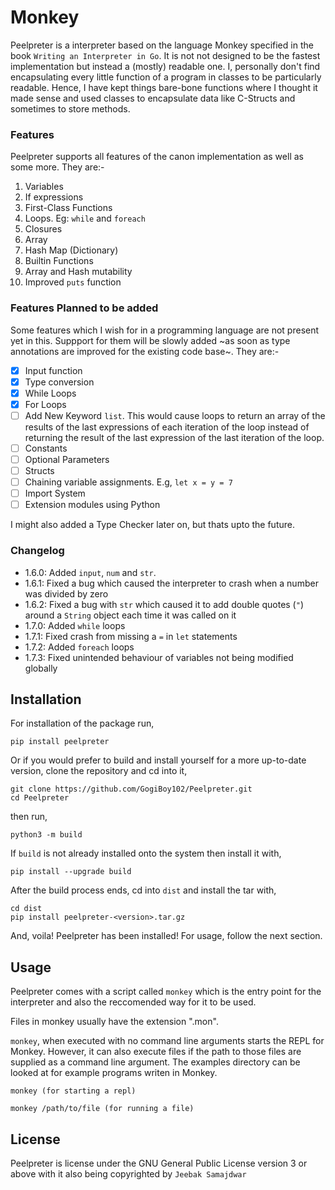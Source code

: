 # Monkey
Peelpreter is a interpreter based on the language Monkey specified in the book `Writing an Interpreter in Go`.
It is not not designed to be the fastest implementation but instead a (mostly) readable one. 
I, personally don't find encapsulating every little function of a program in classes to be particularly readable.
Hence, I have kept things bare-bone functions where I thought it made sense and used classes to encapsulate data like C-Structs
and sometimes to store methods.

### Features
Peelpreter supports all features of the canon implementation as well as some more.
They are:-
1. Variables
2. If expressions
3. First-Class Functions
4. Loops. Eg: `while` and `foreach`
4. Closures
5. Array
6. Hash Map (Dictionary)
7. Builtin Functions
8. Array and Hash mutability
9. Improved `puts` function

### Features Planned to be added
Some features which I wish for in a programming language are not present yet in this.
Suppport for them will be slowly added ~as soon as type annotations are improved for the existing code base~.
They are:-
- [x] Input function
- [x] Type conversion
- [x] While Loops
- [x] For Loops
- [ ] Add New Keyword `list`.
      This would cause loops to return an array of the results of the last expressions of each iteration of the loop 
      instead of returning the result of the last expression of the last iteration of the loop.
- [ ] Constants
- [ ] Optional Parameters
- [ ] Structs
- [ ] Chaining variable assignments. E.g, `let x = y = 7`
- [ ] Import System
- [ ] Extension modules using Python

I might also added a Type Checker later on, but thats upto the future.

### Changelog
- 1.6.0: Added `input`, `num` and `str`.
- 1.6.1: Fixed a bug which caused the interpreter to crash when a number was divided by zero
- 1.6.2: Fixed a bug with `str` which caused it to add double quotes (`"`) around a `String` object each time it was called on it
- 1.7.0: Added `while` loops
- 1.7.1: Fixed crash from missing a `=` in `let` statements
- 1.7.2: Added `foreach` loops
- 1.7.3: Fixed unintended behaviour of variables not being modified globally


## Installation
For installation of the package run,
```
pip install peelpreter
```
Or if you would prefer to build and install yourself for a more up-to-date version, clone the repository and cd into it,
```
git clone https://github.com/GogiBoy102/Peelpreter.git
cd Peelpreter
```
then run,
```
python3 -m build
```
If `build` is not already installed onto the system then install it with,
```
pip install --upgrade build
```
After the build process ends, cd into `dist` and install the tar with,
```
cd dist
pip install peelpreter-<version>.tar.gz
```
And, voila! Peelpreter has been installed! For usage, follow the next section.

## Usage
Peelpreter comes with a script called `monkey` which is the entry point for the interpreter and also the reccomended way for it to be used.

Files in monkey usually have the extension ".mon".

`monkey`, when executed with no command line arguments starts the REPL for Monkey. However, it can also execute files if the path to those files are supplied as a command line argument.
The examples directory can be looked at for example programs writen in Monkey.
```
monkey (for starting a repl)
```
```
monkey /path/to/file (for running a file)
```

## License
Peelpreter is license under the GNU General Public License version 3 or above with it also being copyrighted by `Jeebak Samajdwar`

